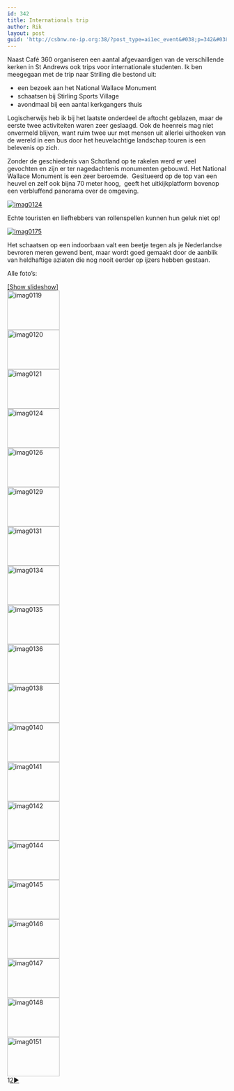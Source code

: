```yaml
---
id: 342
title: Internationals trip
author: Rik
layout: post
guid: 'http://csbnw.no-ip.org:38/?post_type=ai1ec_event&#038;p=342&#038;instance_id='
---
```

Naast Café 360 organiseren een aantal afgevaardigen van de verschillende kerken in St Andrews ook trips voor internationale studenten. Ik ben meegegaan met de trip naar Striling die bestond uit:

  * een bezoek aan het National Wallace Monument
  * <span style="line-height: 1.5;">schaatsen bij Stirling Sports Village</span>
  * avondmaal bij een aantal kerkgangers thuis

Logischerwijs heb ik bij het laatste onderdeel de aftocht geblazen, maar de eerste twee activiteiten waren zeer geslaagd. Ook de heenreis mag niet onvermeld blijven, want ruim twee uur met mensen uit allerlei uithoeken van de wereld in een bus door het heuvelachtige landschap touren is een belevenis op zich.

Zonder de geschiedenis van Schotland op te rakelen werd er veel gevochten en zijn er ter nagedachtenis monumenten gebouwd. Het National Wallace Monument is een zeer beroemde.  Gesitueerd op de top van een heuvel en zelf ook bijna 70 meter hoog,  geeft het uitkijkplatform bovenop een verbluffend panorama over de omgeving.

<div class="ngg-gallery-singlepic-image " style="">
  <a href="http://csbnw.no-ip.org:38/wp-content/gallery/Wallace Monument/IMAG0124.jpg"
		     title="De versieringen aan de linkerkant omhullen een stijle wenteltrap."
             data-src="http://csbnw.no-ip.org:38/wp-content/gallery/Wallace Monument/IMAG0124.jpg"
             data-thumbnail="http://csbnw.no-ip.org:38/wp-content/gallery/Wallace Monument/thumbs/thumbs_IMAG0124.jpg"
             data-image-id="50"
             data-title="imag0124"
             data-description="De versieringen aan de linkerkant omhullen een stijle wenteltrap."
             target='_self'
             class="ngg-fancybox" rel="ae0709af86d137fb2b5b7167ed4db0e6"> <img class="ngg-singlepic"
             src="http://csbnw.no-ip.org:38/wp-content/gallery/Wallace Monument/dynamic/IMAG0124-nggid0250-ngg0dyn-0x0x100-00f0w010c010r110f110r010t010.jpg"
             alt="imag0124"
             title="imag0124"
 /> </a>
</div>

<span></span> 

Echte touristen en liefhebbers van rollenspellen kunnen hun geluk niet op!

<div class="ngg-gallery-singlepic-image " style="">
  <a href="http://csbnw.no-ip.org:38/wp-content/gallery/Wallace Monument/IMAG0175.jpg"
		     title="De reïncarnatie van William Wallace moet menig tourist vermaken."
             data-src="http://csbnw.no-ip.org:38/wp-content/gallery/Wallace Monument/IMAG0175.jpg"
             data-thumbnail="http://csbnw.no-ip.org:38/wp-content/gallery/Wallace Monument/thumbs/thumbs_IMAG0175.jpg"
             data-image-id="75"
             data-title="imag0175"
             data-description="De reïncarnatie van William Wallace moet menig tourist vermaken."
             target='_self'
             class="ngg-fancybox" rel="6dfda07977ab35da71e71fc40c42050d"> <img class="ngg-singlepic"
             src="http://csbnw.no-ip.org:38/wp-content/gallery/Wallace Monument/dynamic/IMAG0175-nggid0275-ngg0dyn-0x0x100-00f0w010c010r110f110r010t010.jpg"
             alt="imag0175"
             title="imag0175"
 /> </a>
</div>

<span></span> 

Het schaatsen op een indoorbaan valt een beetje tegen als je Nederlandse bevroren meren gewend bent, maar wordt goed gemaakt door de aanblik van heldhaftige aziaten die nog nooit eerder op ijzers hebben gestaan.

Alle foto&#8217;s:

<div
	class="ngg-galleryoverview ngg-ajax-pagination-none"
	id="ngg-gallery-cb6168725343547619f2e255025c6cf7-1">
  <div class="slideshowlink">
    <a href='http://csbnw.no-ip.org:38/index.php/nggallery/slideshow?p=342'>[Show slideshow]</a>
  </div>
  
  <!-- Thumbnails -->
  
  <div id="ngg-image-0" class="ngg-gallery-thumbnail-box" >
    <div class="ngg-gallery-thumbnail">
      <a href="http://csbnw.no-ip.org:38/wp-content/gallery/Wallace Monument/IMAG0119.jpg"
               title=""
               data-src="http://csbnw.no-ip.org:38/wp-content/gallery/Wallace Monument/IMAG0119.jpg"
               data-thumbnail="http://csbnw.no-ip.org:38/wp-content/gallery/Wallace Monument/thumbs/thumbs_IMAG0119.jpg"
               data-image-id="47"
               data-title="imag0119"
               data-description=""
               class="ngg-fancybox" rel="cb6168725343547619f2e255025c6cf7"> <img
                    title="imag0119"
                    alt="imag0119"
                    src="http://csbnw.no-ip.org:38/wp-content/gallery/Wallace Monument/thumbs/thumbs_IMAG0119.jpg"
                    width="120"
                    height="90"
                    style="max-width:none;"
 /> </a>
    </div>
  </div>
  
  <div id="ngg-image-1" class="ngg-gallery-thumbnail-box" >
    <div class="ngg-gallery-thumbnail">
      <a href="http://csbnw.no-ip.org:38/wp-content/gallery/Wallace Monument/IMAG0120.jpg"
               title=""
               data-src="http://csbnw.no-ip.org:38/wp-content/gallery/Wallace Monument/IMAG0120.jpg"
               data-thumbnail="http://csbnw.no-ip.org:38/wp-content/gallery/Wallace Monument/thumbs/thumbs_IMAG0120.jpg"
               data-image-id="48"
               data-title="imag0120"
               data-description=""
               class="ngg-fancybox" rel="cb6168725343547619f2e255025c6cf7"> <img
                    title="imag0120"
                    alt="imag0120"
                    src="http://csbnw.no-ip.org:38/wp-content/gallery/Wallace Monument/thumbs/thumbs_IMAG0120.jpg"
                    width="120"
                    height="90"
                    style="max-width:none;"
 /> </a>
    </div>
  </div>
  
  <div id="ngg-image-2" class="ngg-gallery-thumbnail-box" >
    <div class="ngg-gallery-thumbnail">
      <a href="http://csbnw.no-ip.org:38/wp-content/gallery/Wallace Monument/IMAG0121.jpg"
               title=""
               data-src="http://csbnw.no-ip.org:38/wp-content/gallery/Wallace Monument/IMAG0121.jpg"
               data-thumbnail="http://csbnw.no-ip.org:38/wp-content/gallery/Wallace Monument/thumbs/thumbs_IMAG0121.jpg"
               data-image-id="49"
               data-title="imag0121"
               data-description=""
               class="ngg-fancybox" rel="cb6168725343547619f2e255025c6cf7"> <img
                    title="imag0121"
                    alt="imag0121"
                    src="http://csbnw.no-ip.org:38/wp-content/gallery/Wallace Monument/thumbs/thumbs_IMAG0121.jpg"
                    width="120"
                    height="90"
                    style="max-width:none;"
 /> </a>
    </div>
  </div>
  
  <div id="ngg-image-3" class="ngg-gallery-thumbnail-box" >
    <div class="ngg-gallery-thumbnail">
      <a href="http://csbnw.no-ip.org:38/wp-content/gallery/Wallace Monument/IMAG0124.jpg"
               title="De versieringen aan de linkerkant omhullen een stijle wenteltrap."
               data-src="http://csbnw.no-ip.org:38/wp-content/gallery/Wallace Monument/IMAG0124.jpg"
               data-thumbnail="http://csbnw.no-ip.org:38/wp-content/gallery/Wallace Monument/thumbs/thumbs_IMAG0124.jpg"
               data-image-id="50"
               data-title="imag0124"
               data-description="De versieringen aan de linkerkant omhullen een stijle wenteltrap."
               class="ngg-fancybox" rel="cb6168725343547619f2e255025c6cf7"> <img
                    title="imag0124"
                    alt="imag0124"
                    src="http://csbnw.no-ip.org:38/wp-content/gallery/Wallace Monument/thumbs/thumbs_IMAG0124.jpg"
                    width="120"
                    height="90"
                    style="max-width:none;"
 /> </a>
    </div>
  </div>
  
  <div id="ngg-image-4" class="ngg-gallery-thumbnail-box" >
    <div class="ngg-gallery-thumbnail">
      <a href="http://csbnw.no-ip.org:38/wp-content/gallery/Wallace Monument/IMAG0126.jpg"
               title=""
               data-src="http://csbnw.no-ip.org:38/wp-content/gallery/Wallace Monument/IMAG0126.jpg"
               data-thumbnail="http://csbnw.no-ip.org:38/wp-content/gallery/Wallace Monument/thumbs/thumbs_IMAG0126.jpg"
               data-image-id="51"
               data-title="imag0126"
               data-description=""
               class="ngg-fancybox" rel="cb6168725343547619f2e255025c6cf7"> <img
                    title="imag0126"
                    alt="imag0126"
                    src="http://csbnw.no-ip.org:38/wp-content/gallery/Wallace Monument/thumbs/thumbs_IMAG0126.jpg"
                    width="120"
                    height="90"
                    style="max-width:none;"
 /> </a>
    </div>
  </div>
  
  <div id="ngg-image-5" class="ngg-gallery-thumbnail-box" >
    <div class="ngg-gallery-thumbnail">
      <a href="http://csbnw.no-ip.org:38/wp-content/gallery/Wallace Monument/IMAG0129.jpg"
               title=""
               data-src="http://csbnw.no-ip.org:38/wp-content/gallery/Wallace Monument/IMAG0129.jpg"
               data-thumbnail="http://csbnw.no-ip.org:38/wp-content/gallery/Wallace Monument/thumbs/thumbs_IMAG0129.jpg"
               data-image-id="52"
               data-title="imag0129"
               data-description=""
               class="ngg-fancybox" rel="cb6168725343547619f2e255025c6cf7"> <img
                    title="imag0129"
                    alt="imag0129"
                    src="http://csbnw.no-ip.org:38/wp-content/gallery/Wallace Monument/thumbs/thumbs_IMAG0129.jpg"
                    width="120"
                    height="90"
                    style="max-width:none;"
 /> </a>
    </div>
  </div>
  
  <div id="ngg-image-6" class="ngg-gallery-thumbnail-box" >
    <div class="ngg-gallery-thumbnail">
      <a href="http://csbnw.no-ip.org:38/wp-content/gallery/Wallace Monument/IMAG0131.jpg"
               title=""
               data-src="http://csbnw.no-ip.org:38/wp-content/gallery/Wallace Monument/IMAG0131.jpg"
               data-thumbnail="http://csbnw.no-ip.org:38/wp-content/gallery/Wallace Monument/thumbs/thumbs_IMAG0131.jpg"
               data-image-id="53"
               data-title="imag0131"
               data-description=""
               class="ngg-fancybox" rel="cb6168725343547619f2e255025c6cf7"> <img
                    title="imag0131"
                    alt="imag0131"
                    src="http://csbnw.no-ip.org:38/wp-content/gallery/Wallace Monument/thumbs/thumbs_IMAG0131.jpg"
                    width="120"
                    height="90"
                    style="max-width:none;"
 /> </a>
    </div>
  </div>
  
  <div id="ngg-image-7" class="ngg-gallery-thumbnail-box" >
    <div class="ngg-gallery-thumbnail">
      <a href="http://csbnw.no-ip.org:38/wp-content/gallery/Wallace Monument/IMAG0134.jpg"
               title=""
               data-src="http://csbnw.no-ip.org:38/wp-content/gallery/Wallace Monument/IMAG0134.jpg"
               data-thumbnail="http://csbnw.no-ip.org:38/wp-content/gallery/Wallace Monument/thumbs/thumbs_IMAG0134.jpg"
               data-image-id="54"
               data-title="imag0134"
               data-description=""
               class="ngg-fancybox" rel="cb6168725343547619f2e255025c6cf7"> <img
                    title="imag0134"
                    alt="imag0134"
                    src="http://csbnw.no-ip.org:38/wp-content/gallery/Wallace Monument/thumbs/thumbs_IMAG0134.jpg"
                    width="120"
                    height="90"
                    style="max-width:none;"
 /> </a>
    </div>
  </div>
  
  <div id="ngg-image-8" class="ngg-gallery-thumbnail-box" >
    <div class="ngg-gallery-thumbnail">
      <a href="http://csbnw.no-ip.org:38/wp-content/gallery/Wallace Monument/IMAG0135.jpg"
               title=""
               data-src="http://csbnw.no-ip.org:38/wp-content/gallery/Wallace Monument/IMAG0135.jpg"
               data-thumbnail="http://csbnw.no-ip.org:38/wp-content/gallery/Wallace Monument/thumbs/thumbs_IMAG0135.jpg"
               data-image-id="55"
               data-title="imag0135"
               data-description=""
               class="ngg-fancybox" rel="cb6168725343547619f2e255025c6cf7"> <img
                    title="imag0135"
                    alt="imag0135"
                    src="http://csbnw.no-ip.org:38/wp-content/gallery/Wallace Monument/thumbs/thumbs_IMAG0135.jpg"
                    width="120"
                    height="90"
                    style="max-width:none;"
 /> </a>
    </div>
  </div>
  
  <div id="ngg-image-9" class="ngg-gallery-thumbnail-box" >
    <div class="ngg-gallery-thumbnail">
      <a href="http://csbnw.no-ip.org:38/wp-content/gallery/Wallace Monument/IMAG0136.jpg"
               title=""
               data-src="http://csbnw.no-ip.org:38/wp-content/gallery/Wallace Monument/IMAG0136.jpg"
               data-thumbnail="http://csbnw.no-ip.org:38/wp-content/gallery/Wallace Monument/thumbs/thumbs_IMAG0136.jpg"
               data-image-id="56"
               data-title="imag0136"
               data-description=""
               class="ngg-fancybox" rel="cb6168725343547619f2e255025c6cf7"> <img
                    title="imag0136"
                    alt="imag0136"
                    src="http://csbnw.no-ip.org:38/wp-content/gallery/Wallace Monument/thumbs/thumbs_IMAG0136.jpg"
                    width="120"
                    height="90"
                    style="max-width:none;"
 /> </a>
    </div>
  </div>
  
  <div id="ngg-image-10" class="ngg-gallery-thumbnail-box" >
    <div class="ngg-gallery-thumbnail">
      <a href="http://csbnw.no-ip.org:38/wp-content/gallery/Wallace Monument/IMAG0138.jpg"
               title=""
               data-src="http://csbnw.no-ip.org:38/wp-content/gallery/Wallace Monument/IMAG0138.jpg"
               data-thumbnail="http://csbnw.no-ip.org:38/wp-content/gallery/Wallace Monument/thumbs/thumbs_IMAG0138.jpg"
               data-image-id="57"
               data-title="imag0138"
               data-description=""
               class="ngg-fancybox" rel="cb6168725343547619f2e255025c6cf7"> <img
                    title="imag0138"
                    alt="imag0138"
                    src="http://csbnw.no-ip.org:38/wp-content/gallery/Wallace Monument/thumbs/thumbs_IMAG0138.jpg"
                    width="120"
                    height="90"
                    style="max-width:none;"
 /> </a>
    </div>
  </div>
  
  <div id="ngg-image-11" class="ngg-gallery-thumbnail-box" >
    <div class="ngg-gallery-thumbnail">
      <a href="http://csbnw.no-ip.org:38/wp-content/gallery/Wallace Monument/IMAG0140.jpg"
               title=""
               data-src="http://csbnw.no-ip.org:38/wp-content/gallery/Wallace Monument/IMAG0140.jpg"
               data-thumbnail="http://csbnw.no-ip.org:38/wp-content/gallery/Wallace Monument/thumbs/thumbs_IMAG0140.jpg"
               data-image-id="58"
               data-title="imag0140"
               data-description=""
               class="ngg-fancybox" rel="cb6168725343547619f2e255025c6cf7"> <img
                    title="imag0140"
                    alt="imag0140"
                    src="http://csbnw.no-ip.org:38/wp-content/gallery/Wallace Monument/thumbs/thumbs_IMAG0140.jpg"
                    width="120"
                    height="90"
                    style="max-width:none;"
 /> </a>
    </div>
  </div>
  
  <div id="ngg-image-12" class="ngg-gallery-thumbnail-box" >
    <div class="ngg-gallery-thumbnail">
      <a href="http://csbnw.no-ip.org:38/wp-content/gallery/Wallace Monument/IMAG0141.jpg"
               title=""
               data-src="http://csbnw.no-ip.org:38/wp-content/gallery/Wallace Monument/IMAG0141.jpg"
               data-thumbnail="http://csbnw.no-ip.org:38/wp-content/gallery/Wallace Monument/thumbs/thumbs_IMAG0141.jpg"
               data-image-id="59"
               data-title="imag0141"
               data-description=""
               class="ngg-fancybox" rel="cb6168725343547619f2e255025c6cf7"> <img
                    title="imag0141"
                    alt="imag0141"
                    src="http://csbnw.no-ip.org:38/wp-content/gallery/Wallace Monument/thumbs/thumbs_IMAG0141.jpg"
                    width="120"
                    height="90"
                    style="max-width:none;"
 /> </a>
    </div>
  </div>
  
  <div id="ngg-image-13" class="ngg-gallery-thumbnail-box" >
    <div class="ngg-gallery-thumbnail">
      <a href="http://csbnw.no-ip.org:38/wp-content/gallery/Wallace Monument/IMAG0142.jpg"
               title=""
               data-src="http://csbnw.no-ip.org:38/wp-content/gallery/Wallace Monument/IMAG0142.jpg"
               data-thumbnail="http://csbnw.no-ip.org:38/wp-content/gallery/Wallace Monument/thumbs/thumbs_IMAG0142.jpg"
               data-image-id="60"
               data-title="imag0142"
               data-description=""
               class="ngg-fancybox" rel="cb6168725343547619f2e255025c6cf7"> <img
                    title="imag0142"
                    alt="imag0142"
                    src="http://csbnw.no-ip.org:38/wp-content/gallery/Wallace Monument/thumbs/thumbs_IMAG0142.jpg"
                    width="120"
                    height="90"
                    style="max-width:none;"
 /> </a>
    </div>
  </div>
  
  <div id="ngg-image-14" class="ngg-gallery-thumbnail-box" >
    <div class="ngg-gallery-thumbnail">
      <a href="http://csbnw.no-ip.org:38/wp-content/gallery/Wallace Monument/IMAG0144.jpg"
               title=""
               data-src="http://csbnw.no-ip.org:38/wp-content/gallery/Wallace Monument/IMAG0144.jpg"
               data-thumbnail="http://csbnw.no-ip.org:38/wp-content/gallery/Wallace Monument/thumbs/thumbs_IMAG0144.jpg"
               data-image-id="61"
               data-title="imag0144"
               data-description=""
               class="ngg-fancybox" rel="cb6168725343547619f2e255025c6cf7"> <img
                    title="imag0144"
                    alt="imag0144"
                    src="http://csbnw.no-ip.org:38/wp-content/gallery/Wallace Monument/thumbs/thumbs_IMAG0144.jpg"
                    width="120"
                    height="90"
                    style="max-width:none;"
 /> </a>
    </div>
  </div>
  
  <div id="ngg-image-15" class="ngg-gallery-thumbnail-box" >
    <div class="ngg-gallery-thumbnail">
      <a href="http://csbnw.no-ip.org:38/wp-content/gallery/Wallace Monument/IMAG0145.jpg"
               title=""
               data-src="http://csbnw.no-ip.org:38/wp-content/gallery/Wallace Monument/IMAG0145.jpg"
               data-thumbnail="http://csbnw.no-ip.org:38/wp-content/gallery/Wallace Monument/thumbs/thumbs_IMAG0145.jpg"
               data-image-id="62"
               data-title="imag0145"
               data-description=""
               class="ngg-fancybox" rel="cb6168725343547619f2e255025c6cf7"> <img
                    title="imag0145"
                    alt="imag0145"
                    src="http://csbnw.no-ip.org:38/wp-content/gallery/Wallace Monument/thumbs/thumbs_IMAG0145.jpg"
                    width="120"
                    height="90"
                    style="max-width:none;"
 /> </a>
    </div>
  </div>
  
  <div id="ngg-image-16" class="ngg-gallery-thumbnail-box" >
    <div class="ngg-gallery-thumbnail">
      <a href="http://csbnw.no-ip.org:38/wp-content/gallery/Wallace Monument/IMAG0146.jpg"
               title=""
               data-src="http://csbnw.no-ip.org:38/wp-content/gallery/Wallace Monument/IMAG0146.jpg"
               data-thumbnail="http://csbnw.no-ip.org:38/wp-content/gallery/Wallace Monument/thumbs/thumbs_IMAG0146.jpg"
               data-image-id="63"
               data-title="imag0146"
               data-description=""
               class="ngg-fancybox" rel="cb6168725343547619f2e255025c6cf7"> <img
                    title="imag0146"
                    alt="imag0146"
                    src="http://csbnw.no-ip.org:38/wp-content/gallery/Wallace Monument/thumbs/thumbs_IMAG0146.jpg"
                    width="120"
                    height="90"
                    style="max-width:none;"
 /> </a>
    </div>
  </div>
  
  <div id="ngg-image-17" class="ngg-gallery-thumbnail-box" >
    <div class="ngg-gallery-thumbnail">
      <a href="http://csbnw.no-ip.org:38/wp-content/gallery/Wallace Monument/IMAG0147.jpg"
               title=""
               data-src="http://csbnw.no-ip.org:38/wp-content/gallery/Wallace Monument/IMAG0147.jpg"
               data-thumbnail="http://csbnw.no-ip.org:38/wp-content/gallery/Wallace Monument/thumbs/thumbs_IMAG0147.jpg"
               data-image-id="64"
               data-title="imag0147"
               data-description=""
               class="ngg-fancybox" rel="cb6168725343547619f2e255025c6cf7"> <img
                    title="imag0147"
                    alt="imag0147"
                    src="http://csbnw.no-ip.org:38/wp-content/gallery/Wallace Monument/thumbs/thumbs_IMAG0147.jpg"
                    width="120"
                    height="90"
                    style="max-width:none;"
 /> </a>
    </div>
  </div>
  
  <div id="ngg-image-18" class="ngg-gallery-thumbnail-box" >
    <div class="ngg-gallery-thumbnail">
      <a href="http://csbnw.no-ip.org:38/wp-content/gallery/Wallace Monument/IMAG0148.jpg"
               title=""
               data-src="http://csbnw.no-ip.org:38/wp-content/gallery/Wallace Monument/IMAG0148.jpg"
               data-thumbnail="http://csbnw.no-ip.org:38/wp-content/gallery/Wallace Monument/thumbs/thumbs_IMAG0148.jpg"
               data-image-id="65"
               data-title="imag0148"
               data-description=""
               class="ngg-fancybox" rel="cb6168725343547619f2e255025c6cf7"> <img
                    title="imag0148"
                    alt="imag0148"
                    src="http://csbnw.no-ip.org:38/wp-content/gallery/Wallace Monument/thumbs/thumbs_IMAG0148.jpg"
                    width="120"
                    height="90"
                    style="max-width:none;"
 /> </a>
    </div>
  </div>
  
  <div id="ngg-image-19" class="ngg-gallery-thumbnail-box" >
    <div class="ngg-gallery-thumbnail">
      <a href="http://csbnw.no-ip.org:38/wp-content/gallery/Wallace Monument/IMAG0151.jpg"
               title=""
               data-src="http://csbnw.no-ip.org:38/wp-content/gallery/Wallace Monument/IMAG0151.jpg"
               data-thumbnail="http://csbnw.no-ip.org:38/wp-content/gallery/Wallace Monument/thumbs/thumbs_IMAG0151.jpg"
               data-image-id="66"
               data-title="imag0151"
               data-description=""
               class="ngg-fancybox" rel="cb6168725343547619f2e255025c6cf7"> <img
                    title="imag0151"
                    alt="imag0151"
                    src="http://csbnw.no-ip.org:38/wp-content/gallery/Wallace Monument/thumbs/thumbs_IMAG0151.jpg"
                    width="120"
                    height="90"
                    style="max-width:none;"
 /> </a>
    </div>
  </div>
  
  <!-- Pagination -->
  
  <div class='ngg-navigation'>
    <span class="current">1</span><a class="page-numbers" data-pageid="2" href="http://csbnw.no-ip.org:38/index.php/nggallery/page/2?p=342">2</a><a class="next" data-pageid="2" id="ngg-next-2" href="http://csbnw.no-ip.org:38/index.php/nggallery/page/2?p=342">&#9658;</a>
  </div>
</div>